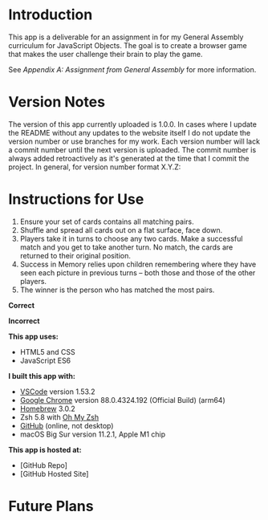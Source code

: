 # Introduction

This app is a deliverable for an assignment in for my General Assembly curriculum for JavaScript Objects.  The goal is to create a browser game that makes the user challenge their brain to play the game.

See *Appendix A: Assignment from General Assembly* for more information.

# Version Notes

The version of this app currently uploaded is 1.0.0.  In cases where I update the README without any updates to the website itself I do not update the version number or use branches for my work.  Each version number will lack a commit number until the next version is uploaded.  The commit number is always added retroactively as it's generated at the time that I commit the project.  In general, for version number format X.Y.Z:

# Instructions for Use
1. Ensure your set of cards contains all matching pairs.
2. Shuffle and spread all cards out on a flat surface, face down.
3. Players take it in turns to choose any two cards. Make a successful match and you get to take another turn. No match, the cards are returned to their original position.
4. Success in Memory relies upon children remembering where they have seen each picture in previous turns – both those and those of the other players.
5. The winner is the person who has matched the most pairs.



**Correct**


**Incorrect**




**This app uses:**
* HTML5 and CSS
* JavaScript ES6

**I built this app with:**
* [VSCode](https://code.visualstudio.com/) version 1.53.2
* [Google Chrome](https://www.google.com/chrome/) version 88.0.4324.192 (Official Build) (arm64)
* [Homebrew](https://brew.sh/) 3.0.2
* Zsh 5.8 with [Oh My Zsh](https://ohmyz.sh/)
* [GitHub](https://github.com/) (online, not desktop)
* macOS Big Sur version 11.2.1, Apple M1 chip

**This app is hosted at:**
* [GitHub Repo]
* [GitHub Hosted Site]

# Future Plans

